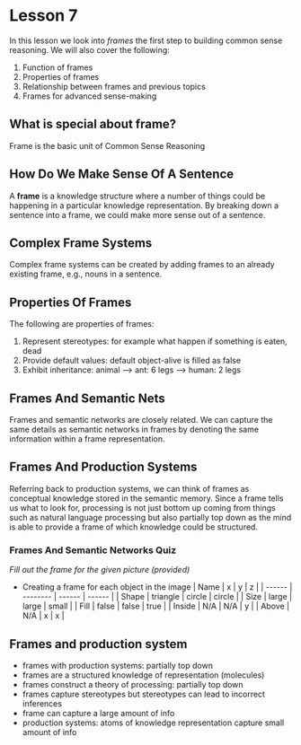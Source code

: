 # Lesson 7

In this lesson we look into _frames_ the first step to building common sense reasoning. We will also cover the following:

1. Function of frames
2. Properties of frames
3. Relationship between frames and previous topics
4. Frames for advanced sense-making


## What is special about frame?
Frame is the basic unit of Common Sense Reasoning

## How Do We Make Sense Of A Sentence

A **frame** is a knowledge structure where a number of things could be happening in a particular knowledge representation. By breaking down a sentence into a frame, we could make more sense out of a sentence.

## Complex Frame Systems

Complex frame systems can be created by adding frames to an already existing frame, e.g., nouns in a sentence.

## Properties Of Frames

The following are properties of frames:

1. Represent stereotypes: for example what happen if something is eaten, dead
2. Provide default values: default object-alive is filled as false
3. Exhibit inheritance: animal
                     --> ant: 6 legs
                     --> human: 2 legs

## Frames And Semantic Nets

Frames and semantic networks are closely related. We can capture the same details as semantic networks in frames by denoting the same information within a frame representation.

## Frames And Production Systems

Referring back to production systems, we can think of frames as conceptual knowledge stored in the semantic memory. Since a frame tells us what to look for, processing is not just bottom up coming from things such as natural language processing but also partially top down as the mind is able to provide a frame of which knowledge could be structured.


### Frames And Semantic Networks Quiz

_Fill out the frame for the given picture (provided)_
- Creating a frame for each object in the image
| Name   | x        | y      | z      |
| ------ | -------- | ------ | ------ |
| Shape  | triangle | circle | circle |
| Size   | large    | large  | small  |
| Fill   | false    | false  | true   |
| Inside | N/A      | N/A    | y      |
| Above  | N/A      | x      | x      |

## Frames and production system
- frames with production systems: partially top down
- frames are a structured knowledge of representation (molecules)
- frames construct a theory of processing: partially top down
- frames capture stereotypes but stereotypes can lead to incorrect inferences
- frame can capture a large amount of info 
- production systems: atoms of knowledge representation capture small amount of info

